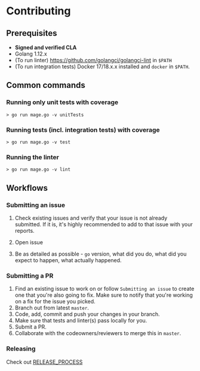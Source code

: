 #  Contributing

## Prerequisites

* **Signed and verified CLA**
* Golang 1.12.x
* (To run linter) https://github.com/golangci/golangci-lint in `$PATH`
* (To run integration tests) Docker 17/18.x.x installed and `docker` in `$PATH`.

## Common commands

### Running only unit tests with coverage

```shell
> go run mage.go -v unitTests
```

### Running tests (incl. integration tests) with coverage

```shell
> go run mage.go -v test
```

### Running the linter

```shell
> go run mage.go -v lint
```

## Workflows

### Submitting an issue

1. Check existing issues and verify that your issue is not already submitted.
 If it is, it's highly recommended to add  to that issue with your reports.
 
2. Open issue

3. Be as detailed as possible - `go` version, what did you do, 
what did you expect to happen, what actually happened.

### Submitting a PR

1. Find an existing issue to work on or follow `Submitting an issue` to create one
 that you're also going to fix. 
 Make sure to notify that you're working on a fix for the issue you picked.
1. Branch out from latest `master`.
1. Code, add, commit and push your changes in your branch.
1. Make sure that tests and linter(s) pass locally for you.
1. Submit a PR.
1. Collaborate with the codeowners/reviewers to merge this in `master`.

### Releasing

Check out [RELEASE_PROCESS](./RELEASE_PROCESS.md)
